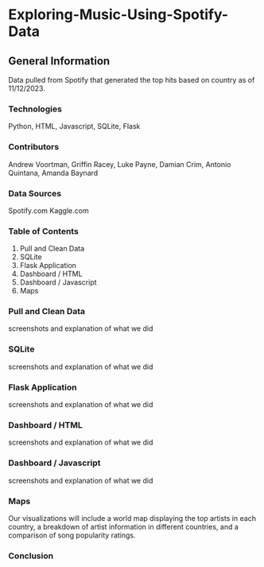 # Exploring-Music-Using-Spotify-Data

## General Information ##
Data pulled from Spotify that generated the top hits based on country as of 11/12/2023. 

### Technologies ###
Python, HTML, Javascript, SQLite, Flask

### Contributors ###
Andrew Voortman, Griffin Racey, Luke Payne, Damian Crim, Antonio Quintana, Amanda Baynard

### Data Sources ###
Spotify.com
Kaggle.com

### Table of Contents ###
1. Pull and Clean Data 
2. SQLite
3. Flask Application
4. Dashboard / HTML
5. Dashboard / Javascript
6. Maps

### Pull and Clean Data ###
screenshots and explanation of what we did


### SQLite ###
screenshots and explanation of what we did



### Flask Application ###
screenshots and explanation of what we did



### Dashboard / HTML ###
screenshots and explanation of what we did



### Dashboard / Javascript ###
screenshots and explanation of what we did



### Maps ###
Our visualizations will include a world map displaying the top artists in each country, a breakdown of artist information in different countries, and a comparison of song popularity ratings. 


### Conclusion ###




